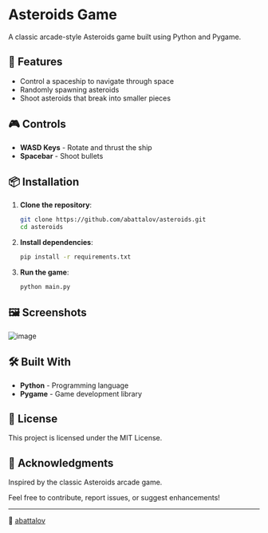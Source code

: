 # Asteroids Game

A classic arcade-style Asteroids game built using Python and Pygame.

## 🚀 Features
- Control a spaceship to navigate through space
- Randomly spawning asteroids
- Shoot asteroids that break into smaller pieces

## 🎮 Controls
- **WASD Keys** - Rotate and thrust the ship
- **Spacebar** - Shoot bullets

## 📦 Installation
1. **Clone the repository**:
   ```sh
   git clone https://github.com/abattalov/asteroids.git
   cd asteroids
   ```
2. **Install dependencies**:
   ```sh
   pip install -r requirements.txt
   ```
3. **Run the game**:
   ```sh
   python main.py
   ```

## 🖼️ Screenshots
![image](https://github.com/user-attachments/assets/286c7d12-05d8-4978-bb85-2da548b280b6)


## 🛠️ Built With
- **Python** - Programming language
- **Pygame** - Game development library

## 📜 License
This project is licensed under the MIT License.

## 🙌 Acknowledgments
Inspired by the classic Asteroids arcade game.

Feel free to contribute, report issues, or suggest enhancements!

---
🔗 [abattalov](https://github.com/abattalov)

